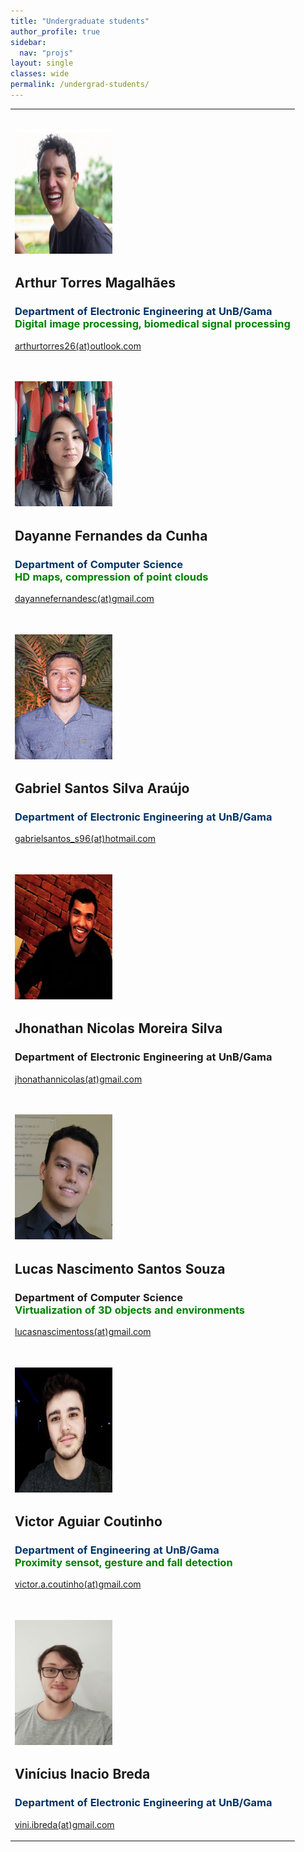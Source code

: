 ```yaml
---
title: "Undergraduate students"
author_profile: true
sidebar:
  nav: "projs"
layout: single
classes: wide
permalink: /undergrad-students/
---
```


<table>
<tbody>
<tr>
<td>
<div class="staff-content">
<h2 style="text-align: left;"><img class="wp-image-526 alignleft" src="https://github.com/DiogoCaetanoGarcia/minimal-mistakes/raw/master/assets/images/arthur_torres.jpeg" alt="" width="156" height="200" /></h2>
</div>
<div class="staff-content">
<h2 style="text-align: left;">Arthur Torres Magalhães</h2>
<h3 style="text-align: left;"><span style="color: #003366;">Department of Electronic Engineering at UnB/Gama</span><br />
<span style="color: #008000;">Digital image processing, biomedical signal processing</span></h3>
<p style="text-align: left;"><a href="mailto:arthurtorres26@outlook.com">arthurtorres26(at)outlook.com</a></p>
</div>
</td>
</tr>
<tr>
<td>
<div class="staff-content">
<h2 style="text-align: left;"><img class="wp-image-526 alignleft" src="https://github.com/DiogoCaetanoGarcia/minimal-mistakes/raw/master/assets/images/dayanne.jpg" alt="" width="156" height="200" /></h2>
</div>
<div class="staff-content">
<h2 style="text-align: left;">Dayanne Fernandes da Cunha</h2>
<h3 style="text-align: left;"><span style="color: #003366;">Department of Computer Science</span><br />
<span style="color: #008000;">HD maps, compression of point clouds</span></h3>
<p style="text-align: left;"><a href="mailto:dayannefernandesc@gmail.com ">dayannefernandesc(at)gmail.com </a></p>
</div>
</td>
</tr>
<tr>
<td>
<div class="staff-content">
<h2 style="text-align: left;"><img class="wp-image-526 alignleft" src="https://github.com/DiogoCaetanoGarcia/minimal-mistakes/raw/master/assets/images/gabriel_santos.jpg" alt="" width="156" height="200" /></h2>
</div>
<div class="staff-content">
<h2 style="text-align: left;">Gabriel Santos Silva Araújo</h2>
<h3 style="text-align: left;"><span style="color: #003366;">Department of Electronic Engineering at UnB/Gama</span><br />
<span style="color: #008000;"></span></h3>
<p style="text-align: left;"><a href="mailto:gabrielsantos_s96@hotmail.com">gabrielsantos_s96(at)hotmail.com</a></p>
</div>
</td>
</tr>
<tr>
<td>
<div class="staff-content" style="text-align: left;">
<h2><img class="wp-image-523 alignleft" src="https://github.com/DiogoCaetanoGarcia/minimal-mistakes/raw/master/assets/images/jhonahan_nicolas.jpg" alt="" width="156" height="200" /></h2>
</div>
<div class="staff-content">
<h2 style="text-align: left;">Jhonathan Nicolas Moreira Silva</h2>
<h3 style="text-align: left;">Department of Electronic Engineering at UnB/Gama<br />
<span style="color: #008000;"></span></h3>
<p style="text-align: left;"><a href="mailto:jhonathannicolas@gmail.com">jhonathannicolas(at)gmail.com</a></p>
</div>
</td>
</tr>
<tr>
<td>
<div class="staff-content" style="text-align: left;">
<h2><img class="wp-image-523 alignleft" src="https://github.com/DiogoCaetanoGarcia/minimal-mistakes/raw/master/assets/images/IMG-20180327-WA0009.jpg" alt="" width="156" height="200" /></h2>
</div>
<div class="staff-content">
<h2 style="text-align: left;">Lucas Nascimento Santos Souza</h2>
<h3 style="text-align: left;">Department of Computer Science<br />
<span style="color: #008000;">Virtualization of 3D objects and environments</span></h3>
<p style="text-align: left;"><a href="mailto:lucasnascimentoss@gmail.com">lucasnascimentoss(at)gmail.com</a></p>
</div>
</td>
</tr>
<tr>
<td>
<div class="staff-content">
<h2 style="text-align: left;"><img class="wp-image-526 alignleft" src="https://github.com/DiogoCaetanoGarcia/minimal-mistakes/raw/master/assets/images/victor_coutinho.jpg" alt="" width="156" height="200" /></h2>
</div>
<div class="staff-content">
<h2 style="text-align: left;">Victor Aguiar Coutinho</h2>
<h3 style="text-align: left;"><span style="color: #003366;">Department of Engineering at UnB/Gama</span><br />
<span style="color: #008000;">Proximity sensot, gesture and fall detection</span></h3>
<p style="text-align: left;"><a href="mailto:victor.a.coutinho@gmail.com">victor.a.coutinho(at)gmail.com</a></p>
</div>
</td>
</tr>
<tr>
<td>
<div class="staff-content">
<h2 style="text-align: left;"><img class="wp-image-526 alignleft" src="https://github.com/DiogoCaetanoGarcia/minimal-mistakes/raw/master/assets/images/vinicius_inacio.jpg" alt="" width="156" height="200" /></h2>
</div>
<div class="staff-content">
<h2 style="text-align: left;">Vinícius Inacio Breda</h2>
<h3 style="text-align: left;"><span style="color: #003366;">Department of Electronic Engineering at UnB/Gama</span><br />
<span style="color: #008000;"></span></h3>
<p style="text-align: left;"><a href="mailto:vini.ibreda@gmail.com">vini.ibreda(at)gmail.com</a></p>
</div>
</td>
</tr>
</tbody>
</table>